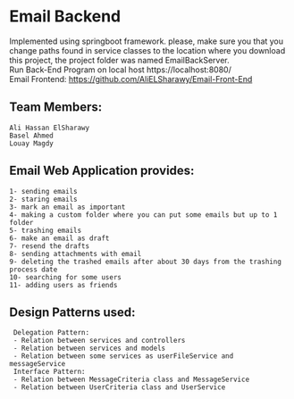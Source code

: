 # Email Backend
Implemented using springboot framework. please, make sure you that you change paths found in service classes to the location where you download this project, the project folder was named EmailBackServer. \
Run Back-End Program on local host https://localhost:8080/ \
Email Frontend: https://github.com/AliELSharawy/Email-Front-End

## Team Members:
    Ali Hassan ElSharawy
    Basel Ahmed
    Louay Magdy
    
## Email Web Application provides:

    1- sending emails 
    2- staring emails 
    3- mark an email as important 
    4- making a custom folder where you can put some emails but up to 1 folder 
    5- trashing emails 
    6- make an email as draft 
    7- resend the drafts 
    8- sending attachments with email 
    9- deleting the trashed emails after about 30 days from the trashing process date 
    10- searching for some users 
    11- adding users as friends

## Design Patterns used:
     Delegation Pattern:
     - Relation between services and controllers
     - Relation between services and models
     - Relation between some services as userFileService and messageService
     Interface Pattern:
     - Relation between MessageCriteria class and MessageService
     - Relation between UserCriteria class and UserService
